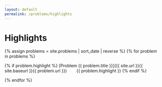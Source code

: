 ```yaml
---
layout: default
permalink: /problems/highlights
---
```


# Highlights

{% assign problems = site.problems | sort_date | reverse %}
{% for problem in problems %}

{% if problem.highlight %}
[Problem {{ problem.title }}]({{ site.url }}{{ site.baseurl }}{{ problem.url }})
&emsp;&emsp;{{ problem.highlight }}
{% endif %}

{% endfor %}
